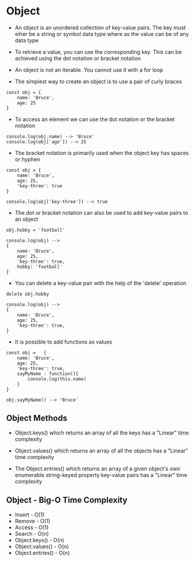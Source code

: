 # Object

- An object is an unordered collection of key-value pairs. The key must eiher be a string or symbol data type where as the value can be of any data type

- To retrieve a value, you can use the corresponding key. This can be achieved using the dot notation or bracket notation

- An object is not an iterable. You cannot use it with a for loop

- The simplest way to create an object is to use a pair of curly braces

```
const obj = {
    name: 'Bruce',
    age: 25
}
```

- To access an element we can use the dot notation or the bracket notation

```
console.log(obj.name) --> 'Bruce'
console.log(obj['age']) --> 25
```

- The bracket notation is primarily used when the object key has spaces or hyphen

```
const obj = {
    name: 'Bruce',
    age: 25,
    'key-three': true
}

console.log(obj['key-three']) --> true
```

- The dot or bracket notation can also be used to add key-value pairs to an object

```
obj.hobby = 'football'

console.log(obj) -->
{
    name: 'Bruce',
    age: 25,
    'key-three': true,
    hobby: 'football'
}
```

- You can delete a key-value pair with the help of the 'delete' operation

```
delete obj.hobby

console.log(obj) -->
{
    name: 'Bruce',
    age: 25,
    'key-three': true,
}
```

- It is possible to add functions as values

```
const obj =   {
    name: 'Bruce',
    age: 25,
    'key-three': true,
    sayMyName : function(){
        console.log(this.name)
    }
}

obj.sayMyName() --> 'Bruce'
```

## Object Methods

- Object.keys() which returns an array of all the keys has a "Linear" time complexity

- Object.values() which returns an array of all the objects has a "Linear" time complexity

- The Object.entries() which returns an array of a given object's own enumerable string-keyed property key-value pairs has a "Linear" time complexity

## Object - Big-O Time Complexity

- Insert - O(1)
- Remove - O(1)
- Access - O(1)
- Search - O(n)
- Object.keys() - O(n)
- Object.values() - O(n)
- Object.entries() - O(n)
